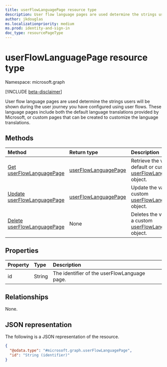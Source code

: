 ```yaml
---
title: userFlowLanguagePage resource type
description: User flow language pages are used determine the strings users will be shown during the user journey you have configured using user flows.
author: jkdouglas
ms.localizationpriority: medium
ms.prod: identity-and-sign-in
doc_type: resourcePageType
---
```


# userFlowLanguagePage resource type

Namespace: microsoft.graph

[!INCLUDE [beta-disclaimer](../../includes/beta-disclaimer.md)]

User flow language pages are used determine the strings users will be shown during the user journey you have configured using user flows. These language pages include both the default language translations provided by Microsoft, or custom pages that can be created to customize the language translations.

## Methods

| Method                                                               | Return type                                                  | Description                                                                                                     |
| :------------------------------------------------------------------- | :----------------------------------------------------------- | :-------------------------------------------------------------------------------------------------------------- |
| [Get userFlowLanguagePage](../api/userflowlanguagepage-get.md)       | [userFlowLanguagePage](../resources/userflowlanguagepage.md) | Retrieve the values of a default or custom [userFlowLanguagePage](../resources/userflowlanguagepage.md) object. |
| [Update userFlowLanguagePage](../api/userflowlanguagepage-put.md)    | [userFlowLanguagePage](../resources/userflowlanguagepage.md) | Update the values in a custom [userFlowLanguagePage](../resources/userflowlanguagepage.md) object.              |
| [Delete userFlowLanguagePage](../api/userflowlanguagepage-delete.md) | None                                                         | Deletes the values from a custom [userFlowLanguagePage](../resources/userflowlanguagepage.md) object.           |

## Properties

| Property | Type   | Description                                  |
| :------- | :----- | :------------------------------------------- |
| id       | String | The identifier of the userFlowLanguage page. |

## Relationships

None.

## JSON representation

The following is a JSON representation of the resource.

<!-- {
  "blockType": "resource",
  "keyProperty": "id",
  "@odata.type": "microsoft.graph.userFlowLanguagePage",
  "openType": false
}
-->

```json
{
  "@odata.type": "#microsoft.graph.userFlowLanguagePage",
  "id": "String (identifier)"
}
```

